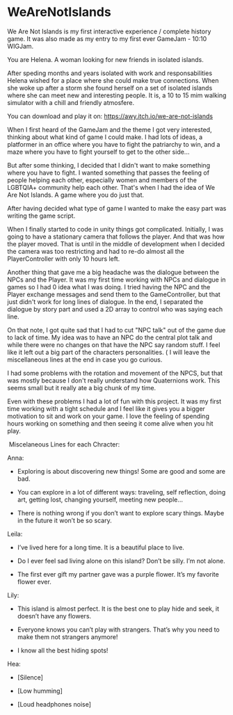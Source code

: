 # WeAreNotIslands

We Are Not Islands is my first interactive experience / complete history game. It was also made as my entry to my first ever GameJam - 10:10 WIGJam. ​

You are Helena. A woman looking for new friends in isolated islands.

After speding months and years isolated with work and responsabilities Helena wished for a place where she could make true connections.  When she woke up after a storm she found herself on a set of isolated islands where she can meet new and interesting people. It is, a 10 to 15 mim walking simulator with a chill and friendly  atmosfere.

You can download and play it on: https://awy.itch.io/we-are-not-islands

When I first heard of the GameJam and the theme I got very interested, thinking about what kind of game I could make. I had lots of ideas, a platformer in an office where you have to fight the patriarchy to win, and a maze where you have to fight yourself to get to the other side...

​But after some thinking, I decided that I didn't want to make something where you have to fight. I wanted something that passes the feeling of people helping each other, especially women and members of the LGBTQIA+ community help each other. That's when I had the idea of We Are Not Islands. A game where you do just that.

After having decided what type of game I wanted to make the easy part was writing the game script.

When I finally started to code in unity things got complicated. Initially, I was going to have a stationary camera that follows the player. And that was how the player moved. That is until in the middle of development when I decided the camera was too restricting and had to re-do almost all the PlayerController with only 10 hours left.

Another thing that gave me a big headache was the dialogue between the NPCs and the Player. It was my first time working with NPCs and dialogue in games so I had 0 idea what I was doing. I tried having the NPC and the Player exchange messages and send them to the GameController, but that just didn't work for long lines of dialogue. In the end, I separated the dialogue by story part and used a 2D array to control who was saying each line.

On that note, I got quite sad that I had to cut "NPC talk" out of the game due to lack of time. My idea was to have an NPC do the central plot talk and while there were no changes on that have the NPC say random stuff. I feel like it left out a big part of the characters personalities. ( I will leave the miscellaneous lines at the end in case you go curious.

I had some problems with the rotation and movement of the NPCS, but that was mostly because I don't really understand how Quaternions work. This seems small but it really ate a big chunk of my time.

Even with these problems I had a lot of fun with this project. It was my first time working with a tight schedule and I feel like it gives you a bigger motivation to sit and work on your game. I love the feeling of spending hours working on something and then seeing it come alive when you hit play.

​
Miscelaneous Lines for each Chracter:

Anna:

 - Exploring is about discovering new things! Some are good and some are bad.

- You can explore in a lot of different ways: traveling, self reflection, doing art, getting lost, changing yourself, meeting new people…

- There is nothing wrong if you don’t want to explore scary things. Maybe in the future it won’t be so scary.​​

Leila:

- I’ve lived here for a long time. It is a beautiful place to live.

- Do I ever feel sad living alone on this island? Don’t be silly. I’m not alone.

- The first ever gift my partner gave was a purple flower. It’s my favorite flower ever.​​​

Lily:

- This island is almost perfect. It is the best one to play hide and seek,  it doesn’t have any flowers.

- Everyone knows you can’t play with strangers. That’s why you need to make them not strangers anymore!

- I know all the best hiding spots!​

Hea:

- [Silence]

- [Low humming]
- [Loud headphones noise]
